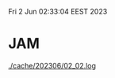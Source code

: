 Fri  2 Jun 02:33:04 EEST 2023
# JAM
<a href='./cache/202306/02_02.log'>./cache/202306/02_02.log</a>
